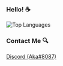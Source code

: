 ### Hello! ☕

![Top Languages](https://github-readme-stats.vercel.app/api/top-langs/?username=akasokuro&theme=github_dark&border_color=5F5F5F)

### Contact Me 🔍
[Discord (Aka#8087)](discordapp.com/users/736602521887571968)
